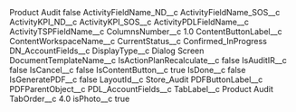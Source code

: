 <?xml version="1.0" encoding="UTF-8"?>
<CustomMetadata xmlns="http://soap.sforce.com/2006/04/metadata" xmlns:xsi="http://www.w3.org/2001/XMLSchema-instance" xmlns:xsd="http://www.w3.org/2001/XMLSchema">
    <label>Product Audit</label>
    <protected>false</protected>
    <values>
        <field>ActivityFieldName_ND__c</field>
        <value xsi:nil="true"/>
    </values>
    <values>
        <field>ActivityFieldName_SOS__c</field>
        <value xsi:nil="true"/>
    </values>
    <values>
        <field>ActivityKPI_ND__c</field>
        <value xsi:nil="true"/>
    </values>
    <values>
        <field>ActivityKPI_SOS__c</field>
        <value xsi:nil="true"/>
    </values>
    <values>
        <field>ActivityPDLFieldName__c</field>
        <value xsi:nil="true"/>
    </values>
    <values>
        <field>ActivityTSPFieldName__c</field>
        <value xsi:nil="true"/>
    </values>
    <values>
        <field>ColumnsNumber__c</field>
        <value xsi:type="xsd:double">1.0</value>
    </values>
    <values>
        <field>ContentButtonLabel__c</field>
        <value xsi:nil="true"/>
    </values>
    <values>
        <field>ContentWorkspaceName__c</field>
        <value xsi:nil="true"/>
    </values>
    <values>
        <field>CurrentStatus__c</field>
        <value xsi:type="xsd:string">Confirmed_InProgress</value>
    </values>
    <values>
        <field>DN_AccountFields__c</field>
        <value xsi:nil="true"/>
    </values>
    <values>
        <field>DisplayType__c</field>
        <value xsi:type="xsd:string">Dialog Screen</value>
    </values>
    <values>
        <field>DocumentTemplateName__c</field>
        <value xsi:nil="true"/>
    </values>
    <values>
        <field>IsActionPlanRecalculate__c</field>
        <value xsi:type="xsd:boolean">false</value>
    </values>
    <values>
        <field>IsAuditIR__c</field>
        <value xsi:type="xsd:boolean">false</value>
    </values>
    <values>
        <field>IsCancel__c</field>
        <value xsi:type="xsd:boolean">false</value>
    </values>
    <values>
        <field>IsContentButton__c</field>
        <value xsi:type="xsd:boolean">true</value>
    </values>
    <values>
        <field>IsDone__c</field>
        <value xsi:type="xsd:boolean">false</value>
    </values>
    <values>
        <field>IsGeneratePDF__c</field>
        <value xsi:type="xsd:boolean">false</value>
    </values>
    <values>
        <field>LayoutId__c</field>
        <value xsi:type="xsd:string">Store_Audit</value>
    </values>
    <values>
        <field>PDFButtonLabel__c</field>
        <value xsi:nil="true"/>
    </values>
    <values>
        <field>PDFParentObject__c</field>
        <value xsi:nil="true"/>
    </values>
    <values>
        <field>PDL_AccountFields__c</field>
        <value xsi:nil="true"/>
    </values>
    <values>
        <field>TabLabel__c</field>
        <value xsi:type="xsd:string">Product Audit</value>
    </values>
    <values>
        <field>TabOrder__c</field>
        <value xsi:type="xsd:double">4.0</value>
    </values>
    <values>
        <field>isPhoto__c</field>
        <value xsi:type="xsd:boolean">true</value>
    </values>
</CustomMetadata>
